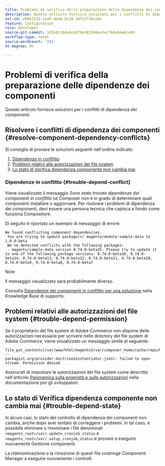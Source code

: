 ```yaml
---
title: Problemi di verifica della preparazione delle dipendenze dei componenti
description: Questo articolo fornisce soluzioni per i conflitti di dipendenza dei componenti.
exl-id: e0865226-2aaf-4bdd-8c28-28f32f38ce0c
feature: Configuration
role: Developer
source-git-commit: 1d2e0c1b4a8e3d79a362500ee3ec7bde84a6ce0d
workflow-type: tm+mt
source-wordcount: '231'
ht-degree: 0%

---
```


# Problemi di verifica della preparazione delle dipendenze dei componenti

Questo articolo fornisce soluzioni per i conflitti di dipendenza dei componenti.

## Risolvere i conflitti di dipendenza dei componenti {#resolve-component-dependency-conflicts}

Si consiglia di provare le soluzioni seguenti nell&#39;ordine indicato:

1. [Dipendenze in conflitto](#trouble-depend-conflict)
1. [Problemi relativi alle autorizzazioni del file system](#trouble-depend-permission)
1. [Lo stato di Verifica dipendenza componente non cambia mai](#trouble-depend-state)

### Dipendenze in conflitto {#trouble-depend-conflict}

Viene visualizzato il messaggio *Sono state trovate dipendenze dei componenti in conflitto* se Composer non è in grado di determinare quali componenti installare o aggiornare. Per risolvere i problemi di dipendenza dei componenti, devi essere una persona tecnica che capisca a fondo come funziona Compositore.

Di seguito è riportato un esempio di messaggio di errore:

```terminal
We found conflicting component dependencies.
 You are trying to update package(s) magento/module-sample-data to 1.0.0-beta
 We've detected conflicts with the following packages:
 - magento/sample-data version 0.74.0-beta15. Please try to update it to one of the following package versions: 0.74.0-beta16, 0.74.0-beta14, 0.74.0-beta13, 0.74.0-beta12, 0.74.0-beta11, 0.74.0-beta10, 0.74.0-beta9, 0.74.0-beta8, 0.74.0-beta7
```

>[!NOTE]
>
>Il messaggio visualizzato sarà probabilmente diverso.

Consulta [Dipendenze dei componenti in conflitto per una soluzione](/help/troubleshooting/miscellaneous/conflicting-component-dependencies.md) nella Knowledge Base di supporto.

## Problemi relativi alle autorizzazioni del file system {#trouble-depend-permission}

Se il proprietario del file system di Adobe Commerce non dispone delle autorizzazioni necessarie per scrivere nelle directory del file system di Adobe Commerce, viene visualizzato un messaggio simile al seguente:

```terminal
file_put_contents(/var/www/html/magento2/var/composer_home/cache/repo/https---
packagist.org/provider-doctrine$instantiator.json): failed to open stream: Permission denied
```

Assicurati di impostare le autorizzazioni del file system come descritto nell&#39;articolo [Panoramica sulla proprietà e sulle autorizzazioni](https://devdocs.magento.com/guides/v2.3/install-gde/prereq/file-sys-perms-over.html) nella documentazione per gli sviluppatori.

## Lo stato di Verifica dipendenza componente non cambia mai {#trouble-depend-state}

In alcuni casi, lo stato del controllo di dipendenza dei componenti non cambia, anche dopo aver tentato di correggere i problemi. In tal caso, è possibile eliminare o rinominare i file denominati `<magento_root>/var/.update_cronjob_status` e `<magento_root>/var/.setup_cronjob_status` e provare a eseguire nuovamente Gestione componenti.

La ridenominazione o la rimozione di questi file costringe Component Manager a eseguire nuovamente i controlli.
